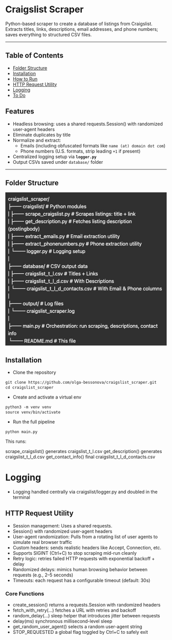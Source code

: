 # Craigslist Scraper

Python-based scraper to create a database of listings from Craigslist.  
Extracts titles, links, descriptions, email addresses, and phone numbers; saves everything to structured CSV files.

---

## Table of Contents

- [Folder Structure](#folder-structure)
- [Installation](#installation)
- [How to Run](#how-to-run)
- [HTTP Request Utility](#http-request-utility)
- [Logging](#logging)
- [To Do](#to-do)

## Features

- Headless browsing: uses a shared requests.Session() with randomized user-agent headers  
- Eliminate duplicates by title  
- Normalize and extract:
  - Emails (including obfuscated formats like `name (at) domain dot com`)
  - Phone numbers (U.S. formats, strip leading `+1` if present)
- Centralized logging setup via **`logger.py`**  
- Output CSVs saved under `database/` folder

---

## Folder Structure
![Screenshot](misc/structure.jpg)
<!-- craigslist_scraper/
│
├── craigslist/ ← Python modules
│ ├── scrape_craigslist.py ← Scrapes listings: title + link
│ ├── get_description.py ← Fetches listing description (postingbody)
│ ├── extract_emails.py ← Email extraction utility
│ ├── extract_phonenumbers.py ← Phone extraction utility
│ └── logger.py ← Logging setup
│
├── database/ ← CSV output data
│ ├── craigslist_t_l.csv ← Titles + Links
│ ├── craigslist_t_l_d.csv ← With Descriptions
│ └── craigslist_t_l_d_contacts.csv ← With Email & Phone columns
│
├── output/ ← Log files
│ └── craigslist_scraper.log
│
├── main.py ← Orchestration: run scraping, descriptions, contact info
├── requirements.txt ← Python dependencies
└── README.md ← This file -->

## Installation
- Clone the repository 
```
git clone https://github.com/olga-bessonova/craigslist_scraper.git
cd craigslist_scraper
```
- Create and activate a virtual env
```
python3 -m venv venv
source venv/bin/activate
```
- Run the full pipeline
```
python main.py
```

This runs:

scrape_craigslist() generates craigslist_t_l.csv
get_description() generates craigslist_t_l_d.csv
get_contact_info() final craigslist_t_l_d_contacts.csv

# Logging
- Logging handled centrally via craigslist/logger.py and doubled in the terminal


## HTTP Request Utility
- Session management: Uses a shared requests.
- Session() with randomized user-agent headers
- User-agent randomization: Pulls from a rotating list of user agents to simulate real browser traffic
- Custom headers:	sends realistic headers like Accept, Connection, etc.
- Supports SIGINT (Ctrl+C) to stop scraping mid-run cleanly
- Retry logic: retries failed HTTP requests with exponential backoff + delay
- Randomized delays: mimics human browsing behavior between requests (e.g., 2–5 seconds)
- Timeouts: each request has a configurable timeout (default: 30s)

### Core Functions
- create_session() returns a requests.Session with randomized headers
- fetch_with_retry(...) fetches a URL with retries and backoff
- random_delay(...) sleep helper that introduces jitter between requests
- delay(ms) synchronous millisecond-level sleep
- get_random_user_agent() selects a random user-agent string
- STOP_REQUESTED a global flag toggled by Ctrl+C to safely exit

